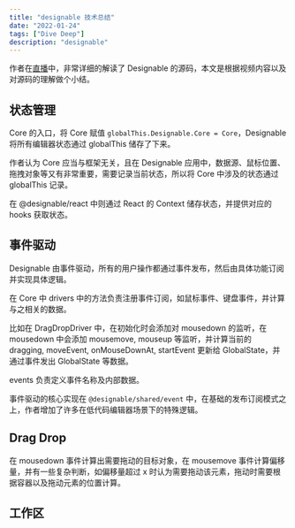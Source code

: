 ```yaml
---
title: "designable 技术总结"
date: "2022-01-24"
tags: ["Dive Deep"]
description: "designable"
---
```


作者在[直播](https://www.bilibili.com/video/BV1kq4y137fP)中，非常详细的解读了 Designable 的源码，本文是根据视频内容以及对源码的理解做个小结。

## 状态管理

Core 的入口，将 Core 赋值 `globalThis.Designable.Core = Core`，Designable 将所有编辑器状态通过 globalThis 储存了下来。

作者认为 Core 应当与框架无关，且在 Designable 应用中，数据源、鼠标位置、拖拽对象等又有非常重要，需要记录当前状态，所以将 Core 中涉及的状态通过 globalThis 记录。

在 @designable/react 中则通过 React 的 Context 储存状态，并提供对应的 hooks 获取状态。

## 事件驱动

Designable 由事件驱动，所有的用户操作都通过事件发布，然后由具体功能订阅并实现具体逻辑。

在 Core 中 drivers 中的方法负责注册事件订阅，如鼠标事件、键盘事件，并计算与之相关的数据。

比如在 DragDropDriver 中，在初始化时会添加对 mousedown 的监听，在 mousedown 中会添加 mousemove, mouseup 等监听，并计算当前的 dragging, moveEvent, onMouseDownAt, startEvent 更新给 GlobalState，并通过事件发出 GlobalState 等数据。

events 负责定义事件名称及内部数据。

事件驱动的核心实现在 `@designable/shared/event` 中，在基础的发布订阅模式之上，作者增加了许多在低代码编辑器场景下的特殊逻辑。

## Drag Drop

在 mousedown 事件计算出需要拖动的目标对象，在 mousemove 事件计算偏移量，并有一些复杂判断，如偏移量超过 x 时认为需要拖动该元素，拖动时需要根据容器以及拖动元素的位置计算。

## 工作区
